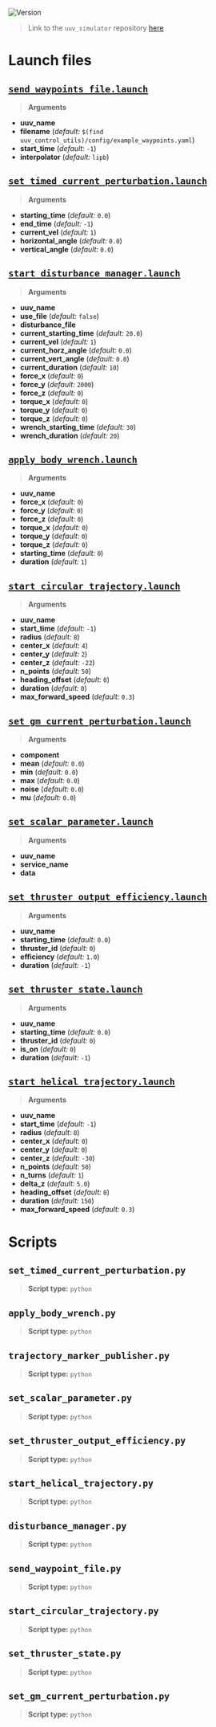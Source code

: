 ![Version](https://img.shields.io/badge/version-0.6.11-brightgreen.svg)

> Link to the `uuv_simulator` repository [here](https://github.com/uuvsimulator/uuv_simulator)

# Launch files

## [`send_waypoints_file.launch`](https://github.com/uuvsimulator/uuv_simulator/tree/master/uuv_control_utils/launch/send_waypoints_file.launch)

> **Arguments**

* **uuv_name**
* **filename** (*default:* `$(find uuv_control_utils)/config/example_waypoints.yaml`)
* **start_time** (*default:* `-1`)
* **interpolator** (*default:* `lipb`)

## [`set_timed_current_perturbation.launch`](https://github.com/uuvsimulator/uuv_simulator/tree/master/uuv_control_utils/launch/set_timed_current_perturbation.launch)

> **Arguments**

* **starting_time** (*default:* `0.0`)
* **end_time** (*default:* `-1`)
* **current_vel** (*default:* `1`)
* **horizontal_angle** (*default:* `0.0`)
* **vertical_angle** (*default:* `0.0`)

## [`start_disturbance_manager.launch`](https://github.com/uuvsimulator/uuv_simulator/tree/master/uuv_control_utils/launch/start_disturbance_manager.launch)

> **Arguments**

* **uuv_name**
* **use_file** (*default:* `false`)
* **disturbance_file**
* **current_starting_time** (*default:* `20.0`)
* **current_vel** (*default:* `1`)
* **current_horz_angle** (*default:* `0.0`)
* **current_vert_angle** (*default:* `0.0`)
* **current_duration** (*default:* `10`)
* **force_x** (*default:* `0`)
* **force_y** (*default:* `2000`)
* **force_z** (*default:* `0`)
* **torque_x** (*default:* `0`)
* **torque_y** (*default:* `0`)
* **torque_z** (*default:* `0`)
* **wrench_starting_time** (*default:* `30`)
* **wrench_duration** (*default:* `20`)

## [`apply_body_wrench.launch`](https://github.com/uuvsimulator/uuv_simulator/tree/master/uuv_control_utils/launch/apply_body_wrench.launch)

> **Arguments**

* **uuv_name**
* **force_x** (*default:* `0`)
* **force_y** (*default:* `0`)
* **force_z** (*default:* `0`)
* **torque_x** (*default:* `0`)
* **torque_y** (*default:* `0`)
* **torque_z** (*default:* `0`)
* **starting_time** (*default:* `0`)
* **duration** (*default:* `1`)

## [`start_circular_trajectory.launch`](https://github.com/uuvsimulator/uuv_simulator/tree/master/uuv_control_utils/launch/start_circular_trajectory.launch)

> **Arguments**

* **uuv_name**
* **start_time** (*default:* `-1`)
* **radius** (*default:* `8`)
* **center_x** (*default:* `4`)
* **center_y** (*default:* `2`)
* **center_z** (*default:* `-22`)
* **n_points** (*default:* `50`)
* **heading_offset** (*default:* `0`)
* **duration** (*default:* `0`)
* **max_forward_speed** (*default:* `0.3`)

## [`set_gm_current_perturbation.launch`](https://github.com/uuvsimulator/uuv_simulator/tree/master/uuv_control_utils/launch/set_gm_current_perturbation.launch)

> **Arguments**

* **component**
* **mean** (*default:* `0.0`)
* **min** (*default:* `0.0`)
* **max** (*default:* `0.0`)
* **noise** (*default:* `0.0`)
* **mu** (*default:* `0.0`)

## [`set_scalar_parameter.launch`](https://github.com/uuvsimulator/uuv_simulator/tree/master/uuv_control_utils/launch/set_scalar_parameter.launch)

> **Arguments**

* **uuv_name**
* **service_name**
* **data**

## [`set_thruster_output_efficiency.launch`](https://github.com/uuvsimulator/uuv_simulator/tree/master/uuv_control_utils/launch/set_thruster_output_efficiency.launch)

> **Arguments**

* **uuv_name**
* **starting_time** (*default:* `0.0`)
* **thruster_id** (*default:* `0`)
* **efficiency** (*default:* `1.0`)
* **duration** (*default:* `-1`)

## [`set_thruster_state.launch`](https://github.com/uuvsimulator/uuv_simulator/tree/master/uuv_control_utils/launch/set_thruster_state.launch)

> **Arguments**

* **uuv_name**
* **starting_time** (*default:* `0.0`)
* **thruster_id** (*default:* `0`)
* **is_on** (*default:* `0`)
* **duration** (*default:* `-1`)

## [`start_helical_trajectory.launch`](https://github.com/uuvsimulator/uuv_simulator/tree/master/uuv_control_utils/launch/start_helical_trajectory.launch)

> **Arguments**

* **uuv_name**
* **start_time** (*default:* `-1`)
* **radius** (*default:* `8`)
* **center_x** (*default:* `0`)
* **center_y** (*default:* `0`)
* **center_z** (*default:* `-30`)
* **n_points** (*default:* `50`)
* **n_turns** (*default:* `1`)
* **delta_z** (*default:* `5.0`)
* **heading_offset** (*default:* `0`)
* **duration** (*default:* `150`)
* **max_forward_speed** (*default:* `0.3`)

# Scripts

## `set_timed_current_perturbation.py`

> **Script type:** `python`

## `apply_body_wrench.py`

> **Script type:** `python`

## `trajectory_marker_publisher.py`

> **Script type:** `python`

## `set_scalar_parameter.py`

> **Script type:** `python`

## `set_thruster_output_efficiency.py`

> **Script type:** `python`

## `start_helical_trajectory.py`

> **Script type:** `python`

## `disturbance_manager.py`

> **Script type:** `python`

## `send_waypoint_file.py`

> **Script type:** `python`

## `start_circular_trajectory.py`

> **Script type:** `python`

## `set_thruster_state.py`

> **Script type:** `python`

## `set_gm_current_perturbation.py`

> **Script type:** `python`

